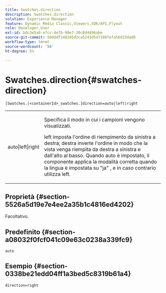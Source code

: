 ```yaml
---
title: Swatches.direction
description: Swatches.direction
solution: Experience Manager
feature: Dynamic Media Classic,Viewers,SDK/API,Flyout
role: Developer,User
exl-id: bdc3e5a8-e7cc-4e7b-98e7-30c0d4496abe
source-git-commit: 50dddf148345d2ca5243d5d7108fefa56d23dad6
workflow-type: tm+mt
source-wordcount: '56'
ht-degree: 5%

---
```


# Swatches.direction{#swatches-direction}

`[Swatches.|<containerId>_swatches.]direction=auto|left|right`

<table id="table_8DA8AC17A6FB4EC09DC9384B812D841C"> 
 <tbody> 
  <tr> 
   <td colname="col1"> <p> <span class="codeph"> auto|left|right </span> </p> </td> 
   <td colname="col2"> <p> Specifica il modo in cui i campioni vengono visualizzati. </p> <p> <span class="codeph"> left </span> imposta l'ordine di riempimento da sinistra a destra; <span class="codeph"> destra </span> inverte l'ordine in modo che la vista venga riempita da destra a sinistra e dall'alto al basso. Quando <span class="codeph"> auto </span> è impostato, il componente applica la modalità corretta quando la lingua è impostata su <span class="codeph"> "ja" </span>, e in caso contrario utilizza left. </p> </td> 
  </tr> 
 </tbody> 
</table>

## Proprietà {#section-5526a5d19e7e4ee2a35b1c4816ed4202}

Facoltativo.

## Predefinito {#section-a08032f0fcf041c09e63c0238a339fc9}

`auto`

## Esempio {#section-0338be21edd04ff1a3bed5c8319b61a4}

`direction=right`
